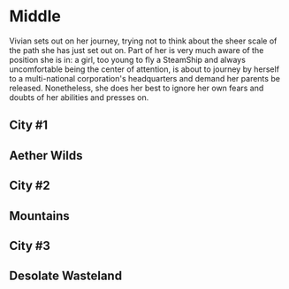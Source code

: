 Middle
======

Vivian sets out on her journey, trying not to think about the sheer scale of the
path she has just set out on. Part of her is very much aware of the position she
is in: a girl, too young to fly a SteamShip and always uncomfortable being the
center of attention, is about to journey by herself to a multi-national
corporation's headquarters and demand her parents be released. Nonetheless, she
does her best to ignore her own fears and doubts of her abilities and presses
on.

City #1
-------


Aether Wilds
------------


City #2
-------


Mountains
---------


City #3
-------


Desolate Wasteland
------------------


